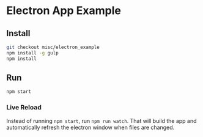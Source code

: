 # Electron App Example

## Install
```bash
git checkout misc/electron_example
npm install -g gulp
npm install
```

## Run
```bash
npm start
```

### Live Reload
Instead of running `npm start`, run `npm run watch`.
That will build the app and automatically refresh the electron window when files are changed.

